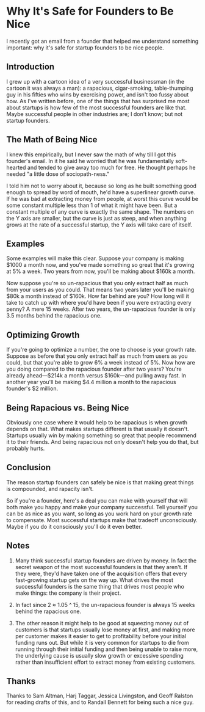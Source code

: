 # Why It's Safe for Founders to Be Nice

I recently got an email from a founder that helped me understand something important: why it's safe for startup founders to be nice people.

## Introduction

I grew up with a cartoon idea of a very successful businessman (in the cartoon it was always a man): a rapacious, cigar-smoking, table-thumping guy in his fifties who wins by exercising power, and isn't too fussy about how. As I've written before, one of the things that has surprised me most about startups is how few of the most successful founders are like that. Maybe successful people in other industries are; I don't know; but not startup founders. 

## The Math of Being Nice

I knew this empirically, but I never saw the math of why till I got this founder's email. In it he said he worried that he was fundamentally soft-hearted and tended to give away too much for free. He thought perhaps he needed "a little dose of sociopath-ness."

I told him not to worry about it, because so long as he built something good enough to spread by word of mouth, he'd have a superlinear growth curve. If he was bad at extracting money from people, at worst this curve would be some constant multiple less than 1 of what it might have been. But a constant multiple of any curve is exactly the same shape. The numbers on the Y axis are smaller, but the curve is just as steep, and when anything grows at the rate of a successful startup, the Y axis will take care of itself.

## Examples

Some examples will make this clear. Suppose your company is making $1000 a month now, and you've made something so great that it's growing at 5% a week. Two years from now, you'll be making about $160k a month.

Now suppose you're so un-rapacious that you only extract half as much from your users as you could. That means two years later you'll be making $80k a month instead of $160k. How far behind are you? How long will it take to catch up with where you'd have been if you were extracting every penny? A mere 15 weeks. After two years, the un-rapacious founder is only 3.5 months behind the rapacious one. 

## Optimizing Growth

If you're going to optimize a number, the one to choose is your growth rate. Suppose as before that you only extract half as much from users as you could, but that you're able to grow 6% a week instead of 5%. Now how are you doing compared to the rapacious founder after two years? You're already ahead—$214k a month versus $160k—and pulling away fast. In another year you'll be making $4.4 million a month to the rapacious founder's $2 million.

## Being Rapacious vs. Being Nice

Obviously one case where it would help to be rapacious is when growth depends on that. What makes startups different is that usually it doesn't. Startups usually win by making something so great that people recommend it to their friends. And being rapacious not only doesn't help you do that, but probably hurts. 

## Conclusion

The reason startup founders can safely be nice is that making great things is compounded, and rapacity isn't.

So if you're a founder, here's a deal you can make with yourself that will both make you happy and make your company successful. Tell yourself you can be as nice as you want, so long as you work hard on your growth rate to compensate. Most successful startups make that tradeoff unconsciously. Maybe if you do it consciously you'll do it even better.

## Notes

1. Many think successful startup founders are driven by money. In fact the secret weapon of the most successful founders is that they aren't. If they were, they'd have taken one of the acquisition offers that every fast-growing startup gets on the way up. What drives the most successful founders is the same thing that drives most people who make things: the company is their project.

2. In fact since 2 ≈ 1.05 ^ 15, the un-rapacious founder is always 15 weeks behind the rapacious one.

3. The other reason it might help to be good at squeezing money out of customers is that startups usually lose money at first, and making more per customer makes it easier to get to profitability before your initial funding runs out. But while it is very common for startups to die from running through their initial funding and then being unable to raise more, the underlying cause is usually slow growth or excessive spending rather than insufficient effort to extract money from existing customers.

## Thanks

Thanks to Sam Altman, Harj Taggar, Jessica Livingston, and Geoff Ralston for reading drafts of this, and to Randall Bennett for being such a nice guy.